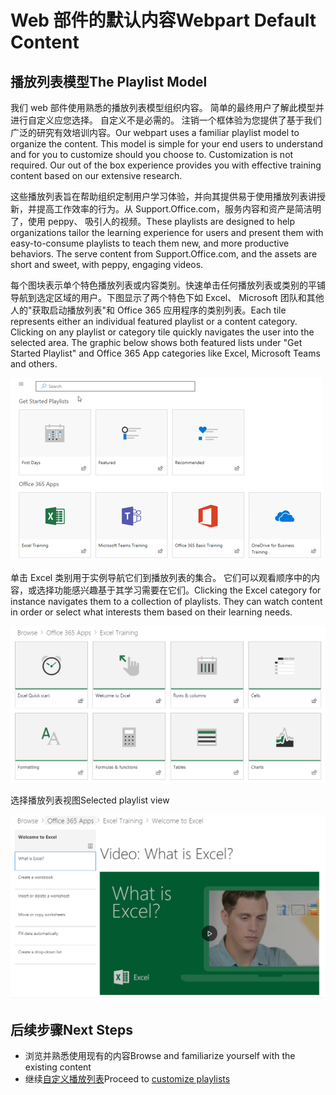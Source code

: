 # <a name="webpart-default-content"></a><span data-ttu-id="24c7d-101">Web 部件的默认内容</span><span class="sxs-lookup"><span data-stu-id="24c7d-101">Webpart Default Content</span></span>

## <a name="the-playlist-model"></a><span data-ttu-id="24c7d-102">播放列表模型</span><span class="sxs-lookup"><span data-stu-id="24c7d-102">The Playlist Model</span></span>

<span data-ttu-id="24c7d-p101">我们 web 部件使用熟悉的播放列表模型组织内容。 简单的最终用户了解此模型并进行自定义应您选择。 自定义不是必需的。 注销一个框体验为您提供了基于我们广泛的研究有效培训内容。</span><span class="sxs-lookup"><span data-stu-id="24c7d-p101">Our webpart uses a familiar playlist model to organize the content.  This model is simple for your end users to understand and for you to customize should you choose to.  Customization is not required.  Our out of the box experience provides you with effective training content based on our extensive research.</span></span>

<span data-ttu-id="24c7d-p102">这些播放列表旨在帮助组织定制用户学习体验，并向其提供易于使用播放列表讲授新，并提高工作效率的行为。从 Support.Office.com，服务内容和资产是简洁明了，使用 peppy、 吸引人的视频。</span><span class="sxs-lookup"><span data-stu-id="24c7d-p102">These playlists are designed to help organizations tailor the learning experience for users and present them with easy-to-consume playlists to teach them new, and more productive behaviors. The serve content from Support.Office.com, and the assets are short and sweet, with peppy, engaging videos.</span></span> 

<span data-ttu-id="24c7d-p103">每个图块表示单个特色播放列表或内容类别。快速单击任何播放列表或类别的平铺导航到选定区域的用户。下图显示了两个特色下如 Excel、 Microsoft 团队和其他人的"获取启动播放列表"和 Office 365 应用程序的类别列表。</span><span class="sxs-lookup"><span data-stu-id="24c7d-p103">Each tile represents either an individual featured playlist or a content category. Clicking on any playlist or category tile quickly navigates the user into the selected area. The graphic below shows both featured lists under "Get Started Playlist" and Office 365 App categories like Excel, Microsoft Teams and others.</span></span> 

![Web 部件的默认视图](media/clo365addwebpart.png)

<span data-ttu-id="24c7d-p104">单击 Excel 类别用于实例导航它们到播放列表的集合。 它们可以观看顺序中的内容，或选择功能感兴趣基于其学习需要在它们。</span><span class="sxs-lookup"><span data-stu-id="24c7d-p104">Clicking the Excel category for instance navigates them to a collection of playlists.  They can watch content in order or select what interests them based on their learning needs.</span></span> 

![Web 部件播放列表](media/clo365exceltraining.png)

<span data-ttu-id="24c7d-116">选择播放列表视图</span><span class="sxs-lookup"><span data-stu-id="24c7d-116">Selected playlist view</span></span>

![Excel 播放列表](media/clo365excelplaylist.png)

## <a name="next-steps"></a><span data-ttu-id="24c7d-118">后续步骤</span><span class="sxs-lookup"><span data-stu-id="24c7d-118">Next Steps</span></span>

- <span data-ttu-id="24c7d-119">浏览并熟悉使用现有的内容</span><span class="sxs-lookup"><span data-stu-id="24c7d-119">Browse and familiarize yourself with the existing content</span></span>
- <span data-ttu-id="24c7d-120">继续[自定义播放列表](customplaylists.md)</span><span class="sxs-lookup"><span data-stu-id="24c7d-120">Proceed to [customize playlists](customplaylists.md)</span></span>